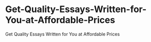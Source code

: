 # Get-Quality-Essays-Written-for-You-at-Affordable-Prices
Get Quality Essays Written for You at Affordable Prices
